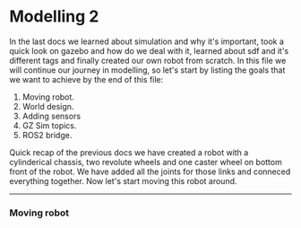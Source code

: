 

# Modelling 2

In the last docs we learned about simulation and why it's important, took a quick look on gazebo and how do we deal with it, learned about sdf and it's different tags and finally created our own robot from scratch. In this file we will continue our journey in modelling, so let's start by listing the goals that we want to achieve by the end of this file:

1. Moving robot.
3. World design.
4. Adding sensors
5. GZ Sim topics.
6. ROS2 bridge.

Quick recap of the previous docs we have created a robot with a cylinderical chassis, two revolute wheels and one caster wheel on bottom front of the robot. We have added all the joints for those links and conneced everything together. Now let's start moving this robot around.

---

### Moving robot
